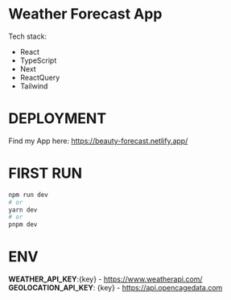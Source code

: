 # Weather Forecast App

Tech stack:

 - React
 - TypeScript
 - Next
 - ReactQuery
 - Tailwind

# DEPLOYMENT
Find my App here: https://beauty-forecast.netlify.app/

# FIRST RUN
```bash
npm run dev
# or
yarn dev
# or
pnpm dev
```

# ENV

**WEATHER_API_KEY**:{key} - https://www.weatherapi.com/
**GEOLOCATION_API_KEY**: {key} - https://api.opencagedata.com


